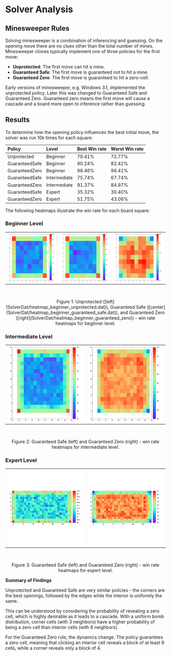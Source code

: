 # Solver Analysis

## Minesweeper Rules

Solving minesweeper is a combination of inferencing and guessing.
On the opening move there are no clues other than the total number of
mines. Minesweeper clones typically implement one of three policies for
the first move:

* **Unprotected**: The first move can hit a mine.
* **Guaranteed Safe**: The first move is guaranteed not to hit a mine.
* **Guaranteed Zero**: The first move is guaranteed to hit a zero-cell.

Early versions of minesweeper, e.g. Windows 3.1, implemented the unprotected policy.
Later this was changed to Guaranteed Safe and Guaranteed Zero. Guaranteed zero means
the first move will cause a cascade and a board more open to inference rather than
guessing.

## Results

To determine how the opening policy influences the best initial move, the solver was
run 10k times for each square:

| Policy         | Level        | Best Win rate | Worst Win rate |
|:---------------|:-------------|:--------------|:---------------|
| Unprotected    | Beginner     | 79.41%        | 72.77%         |
| GuaranteedSafe | Beginner     | 90.24%        | 82.42%         |
| GuaranteedZero | Beginner     | 98.46%        | 96.41%         |
| GuaranteedSafe | Intermediate | 75.74%        | 67.74%         |
| GuaranteedZero | Intermediate | 91.37%        | 84.97%         |
| GuaranteedSafe | Expert       | 35.32%        | 30.40%         |
| GuaranteedZero | Expert       | 51.75%        | 43.06%         |

The following heatmaps illustrate the win rate for each board square:

### Beginner Level

<div align="center">
    <table>
        <tr>
            <td><img src="SolverDat/heatmap_beginner_unprotected.png" alt="Beginner - Unprotected"></td>
            <td><img src="SolverDat/heatmap_beginner_guaranteed_safe.png" alt="Beginner - Guaranteed Safe"></td>
            <td><img src="SolverDat/heatmap_beginner_guaranteed_zero.png" alt="Beginner - Guaranteed Zero"></td>
        </tr>
    </table>
    <br>
    <p>Figure 1: Unprotected ([left](SolverDat/heatmap_beginner_unprotected.dat)), Guaranteed Safe ([center](SolverDat/heatmap_beginner_guaranteed_safe.dat)), and Guaranteed Zero ([right](SolverDat/heatmap_beginner_guaranteed_zero)) - win rate heatmaps for beginner level.</p>
</div>

### Intermediate Level 

<div align="center">
    <table>
        <tr>
            <td><img src="SolverDat/heatmap_intermediate_guaranteed_safe.png" alt="Intermediate - Guaranteed Safe"></td>
            <td><img src="SolverDat/heatmap_intermediate_guaranteed_zero.png" alt="Intermediate - Guaranteed Zero"></td>
        </tr>
    </table>
    <br>
    <p>Figure 2: Guaranteed Safe (left) and Guaranteed Zero (right) - win rate heatmaps for intermediate level.</p>
</div>

### Expert Level

<div align="center">
    <table>
        <tr>
            <td><img src="SolverDat/heatmap_expert_guaranteed_safe.png" alt="Expert - Guaranteed Safe"></td>
            <td><img src="SolverDat/heatmap_expert_guaranteed_zero.png" alt="Expert - Guaranteed Zero"></td>
        </tr>
    </table>
    <br>
    <p>Figure 3: Guaranteed Safe (left) and Guaranteed Zero (right) - win rate heatmaps for expert level.</p>
</div>


**Summary of Findings**

Unprotected and Guaranteed Safe are very similar policies - the corners are the best
openings, followed by the edges while the interior is uniformly the same.

This can be understood by considering the probability of revealing a zero cell, which is highly desirable as it leads to a cascade. With a uniform bomb distribution, corner cells (with 3 neighbors) have a higher probability of being a zero cell than interior cells (with 8 neighbors).

For the Guaranteed Zero rule, the dynamics change. The policy guarantees a zero cell, meaning that clicking an interior cell reveals a block of at least 9 cells, while a corner reveals only a block of 4.



